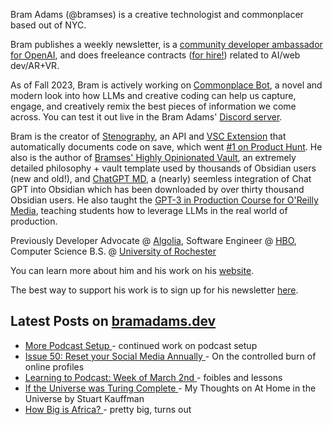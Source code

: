 Bram Adams (@bramses) is a creative technologist and commonplacer based out of NYC. 

Bram publishes a weekly newsletter, is a [community developer ambassador for OpenAI](https://platform.openai.com/ambassadors), and does freeleance contracts ([for hire!](https://www.bramadams.dev/consulting/)) related to AI/web dev/AR+VR. 

As of Fall 2023, Bram is actively working on [Commonplace Bot](https://github.com/bramses/commonplace-bot), a novel and modern look into how LLMs and creative coding can help us capture, engage, and creatively remix the best pieces of information we come across. You can test it out live in the Bram Adams' [Discord server](https://discord.gg/GrgkFP3Je3).

Bram is the creator of [Stenography](https://stenography.dev), an API and [VSC Extension](https://marketplace.visualstudio.com/items?itemName=Stenography.stenography) that automatically documents code on save, which went [#1 on Product Hunt](https://www.producthunt.com/products/stenography#stenography). He also is the author of [Bramses' Highly Opinionated Vault](https://github.com/bramses/bramses-highly-opinionated-vault-2023), an extremely detailed philosophy + vault template used by thousands of Obsidian users (new and old!), and [ChatGPT MD](https://github.com/bramses/chatgpt-md), a (nearly) seemless integration of Chat GPT into Obsidian which has been downloaded by over thirty thousand Obsidian users. He also taught the [GPT-3 in Production Course for O'Reilly Media](https://www.oreilly.com/live-events/gpt-3-in-production/0636920065944/0636920071443/), teaching students how to leverage LLMs in the real world of production.

Previously Developer Advocate @ [Algolia](https://www.algolia.com/), Software Engineer @ [HBO](https://www.hbo.com/), Computer Science B.S. @ [University of Rochester](https://rochester.edu/)

You can learn more about him and his work on his [website](https://www.bramadams.dev/about/). 

The best way to support his work is to sign up for his newsletter [here](https://www.bramadams.dev/#/portal/).


## Latest Posts on [bramadams.dev](https://www.bramadams.dev/)

<!--START_SECTION:feed-->
* [ More Podcast Setup ](https:&#x2F;&#x2F;www.bramadams.dev&#x2F;more-podcast-setup-03-04-2024&#x2F;) - continued work on podcast setup
* [ Issue 50: Reset your Social Media Annually ](https:&#x2F;&#x2F;www.bramadams.dev&#x2F;issue-50&#x2F;) - On the controlled burn of online profiles
* [ Learning to Podcast: Week of March 2nd ](https:&#x2F;&#x2F;www.bramadams.dev&#x2F;learning-to-podcast-week-of-march-2nd&#x2F;) - foibles and lessons
* [ If the Universe was Turing Complete ](https:&#x2F;&#x2F;www.bramadams.dev&#x2F;my-thoughts-on-at-home-in-the-universe&#x2F;) - My Thoughts on At Home in the Universe by Stuart Kauffman
* [ How Big is Africa? ](https:&#x2F;&#x2F;www.bramadams.dev&#x2F;core-dump-2024-03-01&#x2F;) - pretty big, turns out
<!--END_SECTION:feed-->
